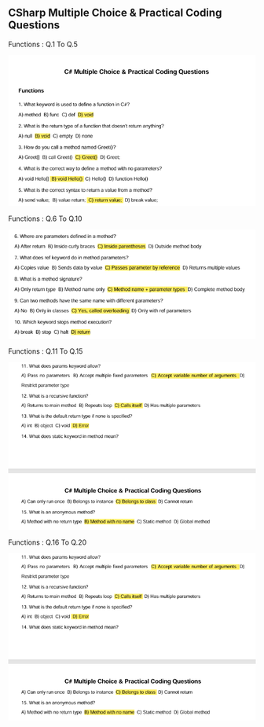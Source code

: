 

##  CSharp Multiple Choice & Practical Coding Questions


Functions : Q.1 To Q.5 

![](image/1.png)

Functions : Q.6 To Q.10 

![](image/2.png)

Functions : Q.11 To Q.15 

![](image/3.png)


Functions : Q.16 To Q.20

![](image/3.png)




